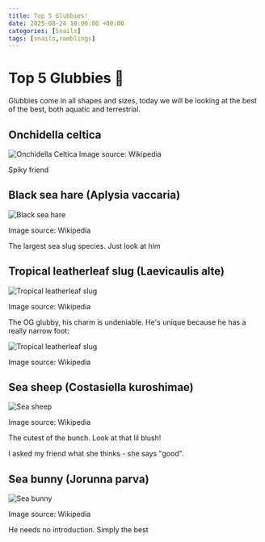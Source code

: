```yaml
---
title: Top 5 Glubbies!
date: 2025-08-24 10:00:00 +00:00
categories: [Snails]
tags: [snails,ramblings]
---
```


# Top 5 Glubbies 🐌 

Glubbies come in all shapes and sizes, today we will be looking at the best of the best, both aquatic and terrestrial.

## Onchidella celtica

<div class="post-image-medium">
  <img src="/assets/img/pics/Glubbies/OnchidellaCeltica.jpg" alt="Onchidella Celtica">
  Image source: Wikipedia
</div>

Spiky friend

## Black sea hare (Aplysia vaccaria)

<div class="post-image-medium">
  <img src="/assets/img/pics/Glubbies/BlackSeaHare.jpg" alt="Black sea hare">
  <p>Image source: Wikipedia</p>
</div>

The largest sea slug species. Just look at him

## Tropical leatherleaf slug (Laevicaulis alte)

<div class="post-image-medium">
  <img src="/assets/img/pics/Glubbies/TropicalLeatherleafSlug.gif" alt="Tropical leatherleaf slug">
  <p>Image source: Wikipedia</p>
</div>

The OG glubby, his charm is undeniable. He's unique because he has a really narrow foot:

<div class="post-image-medium">
  <img src="/assets/img/pics/Glubbies/TropicalLeatherleafSlugFoot.JPG" alt="Tropical leatherleaf slug">
  <p>Image source: Wikipedia</p>
</div>

## Sea sheep (Costasiella kuroshimae)

<div class="post-image-medium">
  <img src="/assets/img/pics/Glubbies/SeaSheep.jpg" alt="Sea sheep">
  <p>Image source: Wikipedia</p>
</div>

The cutest of the bunch. Look at that lil blush!

I asked my friend what she thinks - she says "good".

## Sea bunny (Jorunna parva)

<div class="post-image-medium">
  <img src="/assets/img/pics/Glubbies/SeaBunny.jpg" alt="Sea bunny">

  <p>Image source: Wikipedia</p>
</div>

He needs no introduction. Simply the best